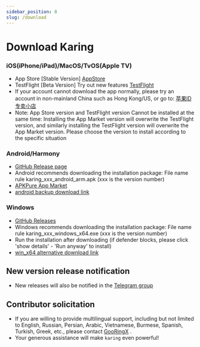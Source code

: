 ```yaml
---
sidebar_position: 8
slug: /download
---
```


# Download Karing

### iOS(iPhone/iPad)/MacOS/TvOS(Apple TV)
- App Store [Stable Version] [AppStore](https://apps.apple.com/us/app/karing/id6472431552)
- TestFlight [Beta Version] Try out new features [TestFlight](https://testflight.apple.com/join/RLU59OsJ)
- If your account cannot download the app normally, please try an account in non-mainland China such as Hong Kong/US, or go to: [苹果ID专卖小店](https://dot.karing.app/pi.html?r_c=xda)
- Note: App Store version and TestFlight version Cannot be installed at the same time: Installing the App Market version will overwrite the TestFlight version, and similarly installing the TestFlight version will overwrite the App Market version. Please choose the version to install according to the specific situation

### Android/Harmony
- [GitHub Release page](https://github.com/KaringX/karing/releases/latest)
- Android recommends downloading the installation package: File name rule karing_xxx_android_arm.apk (xxx is the version number)
- [APKPure App Market](https://apkpure.com/p/com.nebula.karing)
- [android backup download link](https://dot.karing.app/client.html?p=android)

### Windows
- [GitHub Releases](https://github.com/KaringX/karing/releases/latest)
- Windows recommends downloading the installation package: File name rule karing_xxx_windows_x64.exe (xxx is the version number)
- Run the installation after downloading (if defender blocks, please click 'show details' - 'Run anyway' to install)
- [win_x64 alternative download link](https://dot.karing.app/client.html?p=windows)

## New version release notification
- New releases will also be notified in the [Telegram group](https://t.me/KaringApp)

## Contributor solicitation
- If you are willing to provide multilingual support, including but not limited to English, Russian, Persian, Arabic, Vietnamese, Burmese, Spanish, Turkish, Greek, etc., please contact [GooRingX](https://t.me/ovowe) .
- Your generous assistance will make `karing` even powerful!
